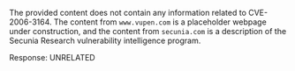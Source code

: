 The provided content does not contain any information related to CVE-2006-3164. The content from `www.vupen.com` is a placeholder webpage under construction, and the content from `secunia.com` is a description of the Secunia Research vulnerability intelligence program.

Response: UNRELATED